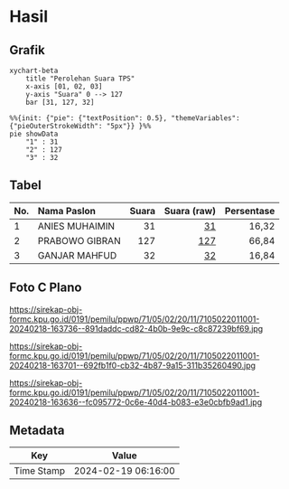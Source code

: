 # Hasil

## Grafik

```mermaid
xychart-beta
    title "Perolehan Suara TPS"
    x-axis [01, 02, 03]
    y-axis "Suara" 0 --> 127
    bar [31, 127, 32]
```

```mermaid
%%{init: {"pie": {"textPosition": 0.5}, "themeVariables": {"pieOuterStrokeWidth": "5px"}} }%%
pie showData
    "1" : 31
    "2" : 127
    "3" : 32
```

## Tabel

| No. | Nama Paslon    | Suara | Suara (raw) | Persentase |
|:--- |:-------------- | -----:| -----------:| ----------:|
| 1   | ANIES MUHAIMIN | 31    | [31][p-1]   | 16,32      |
| 2   | PRABOWO GIBRAN | 127   | [127][p-2]  | 66,84      |
| 3   | GANJAR MAHFUD  | 32    | [32][p-3]   | 16,84      |


[p-1]: https://github.com/gigit-pemilu/pemilu-2024-71-sulawesi-utara/blob/main/pilpres/hitung-suara/sub/71-sulawesi-utara/sub/05-minahasa-selatan/sub/02-tompaso-baru/sub/2011-tompaso-baru-i/sub/001-tps/sub/paslon-1.txt
[p-2]: https://github.com/gigit-pemilu/pemilu-2024-71-sulawesi-utara/blob/main/pilpres/hitung-suara/sub/71-sulawesi-utara/sub/05-minahasa-selatan/sub/02-tompaso-baru/sub/2011-tompaso-baru-i/sub/001-tps/sub/paslon-2.txt
[p-3]: https://github.com/gigit-pemilu/pemilu-2024-71-sulawesi-utara/blob/main/pilpres/hitung-suara/sub/71-sulawesi-utara/sub/05-minahasa-selatan/sub/02-tompaso-baru/sub/2011-tompaso-baru-i/sub/001-tps/sub/paslon-3.txt

## Foto C Plano

https://sirekap-obj-formc.kpu.go.id/0191/pemilu/ppwp/71/05/02/20/11/7105022011001-20240218-163736--891daddc-cd82-4b0b-9e9c-c8c87239bf69.jpg

https://sirekap-obj-formc.kpu.go.id/0191/pemilu/ppwp/71/05/02/20/11/7105022011001-20240218-163701--692fb1f0-cb32-4b87-9a15-311b35260490.jpg

https://sirekap-obj-formc.kpu.go.id/0191/pemilu/ppwp/71/05/02/20/11/7105022011001-20240218-163636--fc095772-0c6e-40d4-b083-e3e0cbfb9ad1.jpg


## Metadata

| Key        | Value               |
| ---------- | ------------------- |
| Time Stamp | 2024-02-19 06:16:00 |



